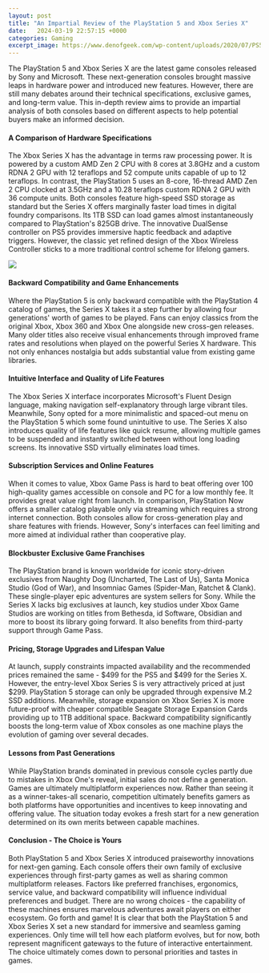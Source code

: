 ```yaml
---
layout: post
title: "An Impartial Review of the PlayStation 5 and Xbox Series X"
date:   2024-03-19 22:57:15 +0000
categories: Gaming
excerpt_image: https://www.denofgeek.com/wp-content/uploads/2020/07/PS5_Xbox_v2.jpg?w=1024
---
```


The PlayStation 5 and Xbox Series X are the latest game consoles released by Sony and Microsoft. These next-generation consoles brought massive leaps in hardware power and introduced new features. However, there are still many debates around their technical specifications, exclusive games, and long-term value. This in-depth review aims to provide an impartial analysis of both consoles based on different aspects to help potential buyers make an informed decision.
#### A Comparison of Hardware Specifications
The Xbox Series X has the advantage in terms raw processing power. It is powered by a custom AMD Zen 2 CPU with 8 cores at 3.8GHz and a custom RDNA 2 GPU with 12 teraflops and 52 compute units capable of up to 12 teraflops. In contrast, the PlayStation 5 uses an 8-core, 16-thread AMD Zen 2 CPU clocked at 3.5GHz and a 10.28 teraflops custom RDNA 2 GPU with 36 compute units. 
Both consoles feature high-speed SSD storage as standard but the Series X offers marginally faster load times in digital foundry comparisons. Its 1TB SSD can load games almost instantaneously compared to PlayStation's 825GB drive. The innovative DualSense controller on PS5 provides immersive haptic feedback and adaptive triggers. However, the classic yet refined design of the Xbox Wireless Controller sticks to a more traditional control scheme for lifelong gamers.

![](https://www.denofgeek.com/wp-content/uploads/2020/07/PS5_Xbox_v2.jpg?w=1024)
#### Backward Compatibility and Game Enhancements
Where the PlayStation 5 is only backward compatible with the PlayStation 4 catalog of games, the Series X takes it a step further by allowing four generations' worth of games to be played. Fans can enjoy classics from the original Xbox, Xbox 360 and Xbox One alongside new cross-gen releases. Many older titles also receive visual enhancements through improved frame rates and resolutions when played on the powerful Series X hardware. This not only enhances nostalgia but adds substantial value from existing game libraries. 
#### Intuitive Interface and Quality of Life Features
The Xbox Series X interface incorporates Microsoft's Fluent Design language, making navigation self-explanatory through large vibrant tiles. Meanwhile, Sony opted for a more minimalistic and spaced-out menu on the PlayStation 5 which some found unintuitive to use. The Series X also introduces quality of life features like quick resume, allowing multiple games to be suspended and instantly switched between without long loading screens. Its innovative SSD virtually eliminates load times.
#### Subscription Services and Online Features 
When it comes to value, Xbox Game Pass is hard to beat offering over 100 high-quality games accessible on console and PC for a low monthly fee. It provides great value right from launch. In comparison, PlayStation Now offers a smaller catalog playable only via streaming which requires a strong internet connection. Both consoles allow for cross-generation play and share features with friends. However, Sony's interfaces can feel limiting and more aimed at individual rather than cooperative play.
#### Blockbuster Exclusive Game Franchises
The PlayStation brand is known worldwide for iconic story-driven exclusives from Naughty Dog (Uncharted, The Last of Us), Santa Monica Studio (God of War), and Insomniac Games (Spider-Man, Ratchet & Clank). These single-player epic adventures are system sellers for Sony. While the Series X lacks big exclusives at launch, key studios under Xbox Game Studios are working on titles from Bethesda, id Software, Obsidian and more to boost its library going forward. It also benefits from third-party support through Game Pass.
#### Pricing, Storage Upgrades and Lifespan Value
At launch, supply constraints impacted availability and the recommended prices remained the same - $499 for the PS5 and $499 for the Series X. However, the entry-level Xbox Series S is very attractively priced at just $299. PlayStation 5 storage can only be upgraded through expensive M.2 SSD additions. Meanwhile, storage expansion on Xbox Series X is more future-proof with cheaper compatible Seagate Storage Expansion Cards providing up to 1TB additional space. Backward compatibility significantly boosts the long-term value of Xbox consoles as one machine plays the evolution of gaming over several decades.
#### Lessons from Past Generations 
While PlayStation brands dominated in previous console cycles partly due to mistakes in Xbox One's reveal, initial sales do not define a generation. Games are ultimately multiplatform experiences now. Rather than seeing it as a winner-takes-all scenario, competition ultimately benefits gamers as both platforms have opportunities and incentives to keep innovating and offering value. The situation today evokes a fresh start for a new generation determined on its own merits between capable machines. 
#### Conclusion - The Choice is Yours
Both PlayStation 5 and Xbox Series X introduced praiseworthy innovations for next-gen gaming. Each console offers their own family of exclusive experiences through first-party games as well as sharing common multiplatform releases. Factors like preferred franchises, ergonomics, service value, and backward compatibility will influence individual preferences and budget. There are no wrong choices - the capability of these machines ensures marvelous adventures await players on either ecosystem. Go forth and game!
It is clear that both the PlayStation 5 and Xbox Series X set a new standard for immersive and seamless gaming experiences. Only time will tell how each platform evolves, but for now, both represent magnificent gateways to the future of interactive entertainment. The choice ultimately comes down to personal priorities and tastes in games.
